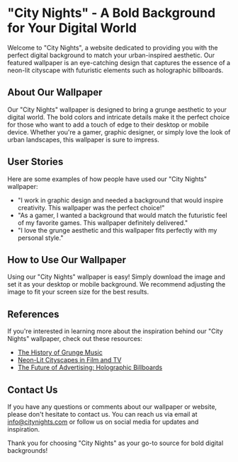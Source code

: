 <!--font:Cabin-->

# "City Nights" - A Bold Background for Your Digital World

Welcome to "City Nights", a website dedicated to providing you with the perfect digital background to match your urban-inspired aesthetic. Our featured wallpaper is an eye-catching design that captures the essence of a neon-lit cityscape with futuristic elements such as holographic billboards.

## About Our Wallpaper

Our "City Nights" wallpaper is designed to bring a grunge aesthetic to your digital world. The bold colors and intricate details make it the perfect choice for those who want to add a touch of edge to their desktop or mobile device. Whether you're a gamer, graphic designer, or simply love the look of urban landscapes, this wallpaper is sure to impress.

## User Stories

Here are some examples of how people have used our "City Nights" wallpaper:

- "I work in graphic design and needed a background that would inspire creativity. This wallpaper was the perfect choice!"
- "As a gamer, I wanted a background that would match the futuristic feel of my favorite games. This wallpaper definitely delivered."
- "I love the grunge aesthetic and this wallpaper fits perfectly with my personal style."

## How to Use Our Wallpaper

Using our "City Nights" wallpaper is easy! Simply download the image and set it as your desktop or mobile background. We recommend adjusting the image to fit your screen size for the best results.

## References

If you're interested in learning more about the inspiration behind our "City Nights" wallpaper, check out these resources:

- [The History of Grunge Music](#)
- [Neon-Lit Cityscapes in Film and TV](#)
- [The Future of Advertising: Holographic Billboards](#)

## Contact Us

If you have any questions or comments about our wallpaper or website, please don't hesitate to contact us. You can reach us via email at info@citynights.com or follow us on social media for updates and inspiration.

Thank you for choosing "City Nights" as your go-to source for bold digital backgrounds!

<!--

Write me content for website with wallpaper which alt text is:

"An urban-inspired wallpaper with a grunge aesthetic, featuring a neon-lit cityscape with futuristic elements such as holographic billboards."

The name/title of the page should not be 1:1 copy of the alt text but rather a real content of the website which is using this wallpaper.

- Use markdown format 
- Start with heading
- Heading should be short and concise
- The content should look like a real website 
- The website should not be about the wallpaper, wallpaper is just a related background
- Heading should be contain work "wallpaper" or "background"
- Include real sections like references, contact, user stories, etc. use things relevant to the page purpose.
- Feel free to use structure like headings, bullets, numbering, blockquotes, paragraphs, horizontal lines, etc.
- You can use formatting like bold or _italic_
- You can include UTF-8 emojis
- Links should be only #hash anchors (and you can refer to the document itself)
- Do not include images


---


# "City Nights" - A Bold Background for Your Digital World

Welcome to "City Nights", a website dedicated to providing you with the perfect digital background to match your urban-inspired aesthetic. Our featured wallpaper is an eye-catching design that captures the essence of a neon-lit cityscape with futuristic elements such as holographic billboards.

## About Our Wallpaper

Our "City Nights" wallpaper is designed to bring a grunge aesthetic to your digital world. The bold colors and intricate details make it the perfect choice for those who want to add a touch of edge to their desktop or mobile device. Whether you're a gamer, graphic designer, or simply love the look of urban landscapes, this wallpaper is sure to impress.

## User Stories

Here are some examples of how people have used our "City Nights" wallpaper:

- "I work in graphic design and needed a background that would inspire creativity. This wallpaper was the perfect choice!"
- "As a gamer, I wanted a background that would match the futuristic feel of my favorite games. This wallpaper definitely delivered."
- "I love the grunge aesthetic and this wallpaper fits perfectly with my personal style."

## How to Use Our Wallpaper

Using our "City Nights" wallpaper is easy! Simply download the image and set it as your desktop or mobile background. We recommend adjusting the image to fit your screen size for the best results.

## References

If you're interested in learning more about the inspiration behind our "City Nights" wallpaper, check out these resources:

- [The History of Grunge Music](#)
- [Neon-Lit Cityscapes in Film and TV](#)
- [The Future of Advertising: Holographic Billboards](#)

## Contact Us

If you have any questions or comments about our wallpaper or website, please don't hesitate to contact us. You can reach us via email at info@citynights.com or follow us on social media for updates and inspiration.

Thank you for choosing "City Nights" as your go-to source for bold digital backgrounds!

-->
